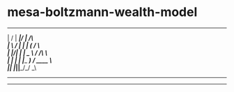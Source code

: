 # mesa-boltzmann-wealth-model
  __  __ ______  _____          
 |  \/  |  ____|/ ____|  /\     
 | \  / | |__  | (___   /  \    
 | |\/| |  __|  \___ \ / /\ \   
 | |  | | |____ ____) / ____ \  
 |_|  |_|______|_____/_/    \_\ 
                                
*********************************************************************

*********************************************************************

